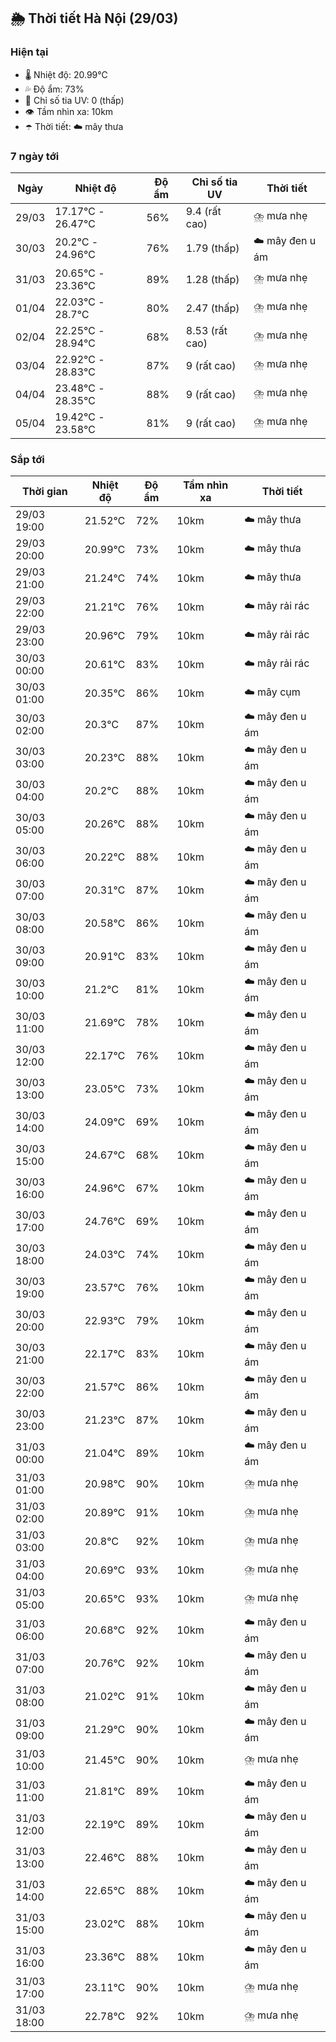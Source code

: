 ## 🌦️ Thời tiết Hà Nội (29/03)

### Hiện tại

- 🌡️ Nhiệt độ: 20.99℃
- 💦 Độ ẩm: 73%
- 🌟 Chỉ số tia UV: 0 (thấp)
- 👁️ Tầm nhìn xa: 10km
- ☂️ Thời tiết: ☁️ mây thưa

### 7 ngày tới

| Ngày | Nhiệt độ | Độ ẩm | Chỉ số tia UV | Thời tiết |
| --- | --- | --- | --- | --- |
| 29/03 | 17.17℃ - 26.47℃ | 56% | 9.4 (rất cao) | ⛈️ mưa nhẹ |
| 30/03 | 20.2℃ - 24.96℃ | 76% | 1.79 (thấp) | ☁️ mây đen u ám |
| 31/03 | 20.65℃ - 23.36℃ | 89% | 1.28 (thấp) | ⛈️ mưa nhẹ |
| 01/04 | 22.03℃ - 28.7℃ | 80% | 2.47 (thấp) | ⛈️ mưa nhẹ |
| 02/04 | 22.25℃ - 28.94℃ | 68% | 8.53 (rất cao) | ⛈️ mưa nhẹ |
| 03/04 | 22.92℃ - 28.83℃ | 87% | 9 (rất cao) | ⛈️ mưa nhẹ |
| 04/04 | 23.48℃ - 28.35℃ | 88% | 9 (rất cao) | ⛈️ mưa nhẹ |
| 05/04 | 19.42℃ - 23.58℃ | 81% | 9 (rất cao) | ⛈️ mưa nhẹ |

### Sắp tới

| Thời gian | Nhiệt độ | Độ ẩm | Tầm nhìn xa | Thời tiết |
| --- | --- | --- | --- | --- |
| 29/03 19:00 | 21.52℃ | 72% | 10km | ☁️ mây thưa |
| 29/03 20:00 | 20.99℃ | 73% | 10km | ☁️ mây thưa |
| 29/03 21:00 | 21.24℃ | 74% | 10km | ☁️ mây thưa |
| 29/03 22:00 | 21.21℃ | 76% | 10km | ☁️ mây rải rác |
| 29/03 23:00 | 20.96℃ | 79% | 10km | ☁️ mây rải rác |
| 30/03 00:00 | 20.61℃ | 83% | 10km | ☁️ mây rải rác |
| 30/03 01:00 | 20.35℃ | 86% | 10km | ☁️ mây cụm |
| 30/03 02:00 | 20.3℃ | 87% | 10km | ☁️ mây đen u ám |
| 30/03 03:00 | 20.23℃ | 88% | 10km | ☁️ mây đen u ám |
| 30/03 04:00 | 20.2℃ | 88% | 10km | ☁️ mây đen u ám |
| 30/03 05:00 | 20.26℃ | 88% | 10km | ☁️ mây đen u ám |
| 30/03 06:00 | 20.22℃ | 88% | 10km | ☁️ mây đen u ám |
| 30/03 07:00 | 20.31℃ | 87% | 10km | ☁️ mây đen u ám |
| 30/03 08:00 | 20.58℃ | 86% | 10km | ☁️ mây đen u ám |
| 30/03 09:00 | 20.91℃ | 83% | 10km | ☁️ mây đen u ám |
| 30/03 10:00 | 21.2℃ | 81% | 10km | ☁️ mây đen u ám |
| 30/03 11:00 | 21.69℃ | 78% | 10km | ☁️ mây đen u ám |
| 30/03 12:00 | 22.17℃ | 76% | 10km | ☁️ mây đen u ám |
| 30/03 13:00 | 23.05℃ | 73% | 10km | ☁️ mây đen u ám |
| 30/03 14:00 | 24.09℃ | 69% | 10km | ☁️ mây đen u ám |
| 30/03 15:00 | 24.67℃ | 68% | 10km | ☁️ mây đen u ám |
| 30/03 16:00 | 24.96℃ | 67% | 10km | ☁️ mây đen u ám |
| 30/03 17:00 | 24.76℃ | 69% | 10km | ☁️ mây đen u ám |
| 30/03 18:00 | 24.03℃ | 74% | 10km | ☁️ mây đen u ám |
| 30/03 19:00 | 23.57℃ | 76% | 10km | ☁️ mây đen u ám |
| 30/03 20:00 | 22.93℃ | 79% | 10km | ☁️ mây đen u ám |
| 30/03 21:00 | 22.17℃ | 83% | 10km | ☁️ mây đen u ám |
| 30/03 22:00 | 21.57℃ | 86% | 10km | ☁️ mây đen u ám |
| 30/03 23:00 | 21.23℃ | 87% | 10km | ☁️ mây đen u ám |
| 31/03 00:00 | 21.04℃ | 89% | 10km | ☁️ mây đen u ám |
| 31/03 01:00 | 20.98℃ | 90% | 10km | ⛈️ mưa nhẹ |
| 31/03 02:00 | 20.89℃ | 91% | 10km | ⛈️ mưa nhẹ |
| 31/03 03:00 | 20.8℃ | 92% | 10km | ⛈️ mưa nhẹ |
| 31/03 04:00 | 20.69℃ | 93% | 10km | ⛈️ mưa nhẹ |
| 31/03 05:00 | 20.65℃ | 93% | 10km | ⛈️ mưa nhẹ |
| 31/03 06:00 | 20.68℃ | 92% | 10km | ☁️ mây đen u ám |
| 31/03 07:00 | 20.76℃ | 92% | 10km | ☁️ mây đen u ám |
| 31/03 08:00 | 21.02℃ | 91% | 10km | ☁️ mây đen u ám |
| 31/03 09:00 | 21.29℃ | 90% | 10km | ☁️ mây đen u ám |
| 31/03 10:00 | 21.45℃ | 90% | 10km | ⛈️ mưa nhẹ |
| 31/03 11:00 | 21.81℃ | 89% | 10km | ☁️ mây đen u ám |
| 31/03 12:00 | 22.19℃ | 89% | 10km | ☁️ mây đen u ám |
| 31/03 13:00 | 22.46℃ | 88% | 10km | ☁️ mây đen u ám |
| 31/03 14:00 | 22.65℃ | 88% | 10km | ☁️ mây đen u ám |
| 31/03 15:00 | 23.02℃ | 88% | 10km | ☁️ mây đen u ám |
| 31/03 16:00 | 23.36℃ | 88% | 10km | ☁️ mây đen u ám |
| 31/03 17:00 | 23.11℃ | 90% | 10km | ⛈️ mưa nhẹ |
| 31/03 18:00 | 22.78℃ | 92% | 10km | ⛈️ mưa nhẹ |
